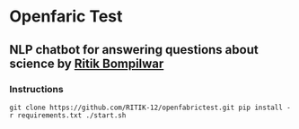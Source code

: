 # Openfaric Test
## NLP chatbot for answering questions about science by [Ritik Bompilwar](https://ritik.app/)

### Instructions
` git clone https://github.com/RITIK-12/openfabrictest.git
  pip install -r requirements.txt
  ./start.sh
  `

